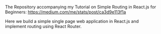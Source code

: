 The Repository accompanying my Tutorial on Simple Routing in React.js for Beginners: https://medium.com/me/stats/post/ca3d9e113f1a

Here we build a simple single page web application in React.js and implement routing using React Router.
